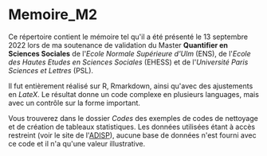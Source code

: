 # Memoire_M2
 
Ce répertoire contient le mémoire tel qu'il a été présenté le 13 septembre 2022 lors de ma soutenance de validation du Master **Quantifier en Sciences Sociales** de l'*Ecole Normale Supérieure d'Ulm* (ENS), de l'*Ecole des Hautes Etudes en Sciences Sociales* (EHESS) et de l'*Université Paris Sciences et Lettres* (PSL).

Il fut entièrement réalisé sur R, Rmarkdown, ainsi qu'avec des ajustements en *LateX*. Le résultat donne un code complexe en plusieurs languages, mais avec un contrôle sur la forme important.

Vous trouverez dans le dossier *Codes* des exemples de codes de nettoyage et de création de tableaux statistiques. Les données utilisées étant à accès restreint (voir le site de l'[ADISP](http://www.progedo-adisp.fr/adisp_presentation.php)), aucune base de données n'est fourni avec ce code et il n'a qu'une valeur illustrative.

